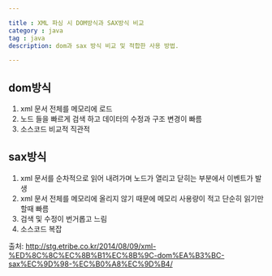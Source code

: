 ```yaml
---

title : XML 파싱 시 DOM방식과 SAX방식 비교
category : java
tag : java
description: dom과 sax 방식 비교 및 적합한 사용 방법.

---
```


## dom방식

1. xml 문서 전체를 메모리에 로드
2. 노드 들을 빠르게 검색 하고 데이터의 수정과 구조 변경이 빠름
3. 소스코드 비교적 직관적

## sax방식
1. xml 문서를 순차적으로 읽어 내려가며 노드가 열리고 닫히는 부분에서 이벤트가 발생
2. xml 문서 전체를 메모리에 올리지 않기 때문에 메모리 사용량이 적고 단순히 읽기만 할때 빠름
3. 검색 및 수정이 번거롭고 느림
4. 소스코드 복잡

출처:
http://stg.etribe.co.kr/2014/08/09/xml-%ED%8C%8C%EC%8B%B1%EC%8B%9C-dom%EA%B3%BC-sax%EC%9D%98-%EC%B0%A8%EC%9D%B4/
